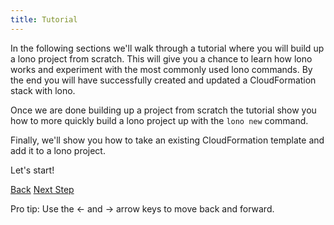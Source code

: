 ```yaml
---
title: Tutorial
---
```


In the following sections we'll walk through a tutorial where you will build up a lono project from scratch. This will give you a chance to learn how lono works and experiment with the most commonly used lono commands. By the end you will have successfully created and updated a CloudFormation stack with lono.

Once we are done building up a project from scratch the tutorial show you how to more quickly build a lono project up with the `lono new` command.

Finally, we'll show you how to take an existing CloudFormation template and add it to a lono project.

Let's start!

<a id="prev" class="btn btn-basic" href="{% link _docs/directory-structure.md %}">Back</a>
<a id="next" class="btn btn-primary" href="{% link _docs/scratch.md %}">Next Step</a>
<p class="keyboard-tip">Pro tip: Use the <- and -> arrow keys to move back and forward.</p>

